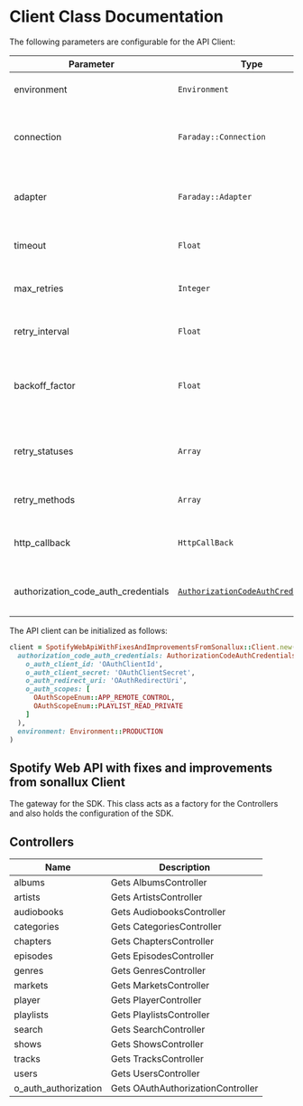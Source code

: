 
# Client Class Documentation

The following parameters are configurable for the API Client:

| Parameter | Type | Description |
|  --- | --- | --- |
| environment | `Environment` | The API environment. <br> **Default: `Environment.PRODUCTION`** |
| connection | `Faraday::Connection` | The Faraday connection object passed by the SDK user for making requests |
| adapter | `Faraday::Adapter` | The Faraday adapter object passed by the SDK user for performing http requests |
| timeout | `Float` | The value to use for connection timeout. <br> **Default: 60** |
| max_retries | `Integer` | The number of times to retry an endpoint call if it fails. <br> **Default: 0** |
| retry_interval | `Float` | Pause in seconds between retries. <br> **Default: 1** |
| backoff_factor | `Float` | The amount to multiply each successive retry's interval amount by in order to provide backoff. <br> **Default: 2** |
| retry_statuses | `Array` | A list of HTTP statuses to retry. <br> **Default: [408, 413, 429, 500, 502, 503, 504, 521, 522, 524]** |
| retry_methods | `Array` | A list of HTTP methods to retry. <br> **Default: %i[get put]** |
| http_callback | `HttpCallBack` | The Http CallBack allows defining callables for pre and post API calls. |
| authorization_code_auth_credentials | [`AuthorizationCodeAuthCredentials`](auth/oauth-2-authorization-code-grant.md) | The credential object for OAuth 2 Authorization Code Grant |

The API client can be initialized as follows:

```ruby
client = SpotifyWebApiWithFixesAndImprovementsFromSonallux::Client.new(
  authorization_code_auth_credentials: AuthorizationCodeAuthCredentials.new(
    o_auth_client_id: 'OAuthClientId',
    o_auth_client_secret: 'OAuthClientSecret',
    o_auth_redirect_uri: 'OAuthRedirectUri',
    o_auth_scopes: [
      OAuthScopeEnum::APP_REMOTE_CONTROL,
      OAuthScopeEnum::PLAYLIST_READ_PRIVATE
    ]
  ),
  environment: Environment::PRODUCTION
)
```

## Spotify Web API with fixes and improvements from sonallux Client

The gateway for the SDK. This class acts as a factory for the Controllers and also holds the configuration of the SDK.

## Controllers

| Name | Description |
|  --- | --- |
| albums | Gets AlbumsController |
| artists | Gets ArtistsController |
| audiobooks | Gets AudiobooksController |
| categories | Gets CategoriesController |
| chapters | Gets ChaptersController |
| episodes | Gets EpisodesController |
| genres | Gets GenresController |
| markets | Gets MarketsController |
| player | Gets PlayerController |
| playlists | Gets PlaylistsController |
| search | Gets SearchController |
| shows | Gets ShowsController |
| tracks | Gets TracksController |
| users | Gets UsersController |
| o_auth_authorization | Gets OAuthAuthorizationController |


